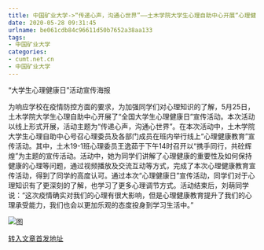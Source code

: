 ```yaml
---
title: 中国矿业大学->“传递心声，沟通心世界”——土木学院大学生心理自助中心开展“心理健康日”宣传活动 | cumt.net.cn
date: 2020-05-28 09:31:45
urlname: be061cdb84c96611d50b7652a38aa133
tags: 
- 中国矿业大学
categories:
- cumt.net.cn
- 中国矿业大学
---
```

“大学生心理健康日”活动宣传海报

为响应学校在疫情防控方面的要求，为加强同学们对心理知识的了解，5月25日，土木学院大学生心理自助中心开展了“全国大学生心理健康日”宣传活动。本次活动以线上形式开展，活动主题为“传递心声，沟通心世界”。在本次活动中，土木学院大学生心理自助中心号召心理委员及各部门成员在班内举行线上“心理健康教育”宣传活动。其中，土木19-1班心理委员王逸茹于下午14时召开以“携手同行，共砼辉煌”为主题的宣传活动。活动中，她为同学们讲解了心理健康的重要性及如何保持健康的心理等问题，通过视频播放及交流互动等方式，完成了本次心理健康教育宣传活动，得到了同学的高度认可。通过本次“心理健康日”宣传活动，同学们对于心理知识有了更深刻的了解，也学习了更多心理调节方式。活动结束后，刘萌同学说：“这次疫情确实对我们的心理有很大影响，但是心理健康教育提升了我们的心理承受能力，我们也会以更加乐观的态度投身到学习生活中。”

![图](http://xwzx.cumt.edu.cn/_upload/article/images/a3/bc/e695489f4d889e311e5f7b06500c/422025a5-0a54-4d49-9302-ae0e6e5acddc.jpg)

[转入文章首发地址](http://xwzx.cumt.edu.cn/a6/5e/c523a566878/page.htm)